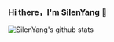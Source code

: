 ### Hi there，I'm [SilenYang](https://github.com/SilenYang?tab=repositories) 👋

<!--
**SilenYang/SilenYang** is a ✨ _special_ ✨ repository because its `README.md` (this file) appears on your GitHub profile.

Here are some ideas to get you started:

- 🔭 I’m currently working on ...
- 🌱 I’m currently learning ...
- 👯 I’m looking to collaborate on ...
- 🤔 I’m looking for help with ...
- 💬 Ask me about ...
- 📫 How to reach me: ...
- 😄 Pronouns: ...
- ⚡ Fun fact: ...
-->
![SilenYang's github stats](https://github-readme-stats.vercel.app/api?username=SilenYang&show_icons=true&theme=dracula)
